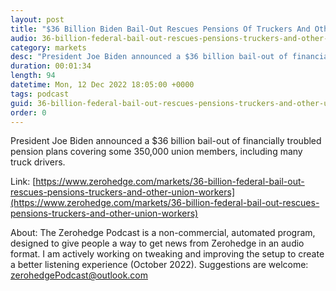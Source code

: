 ```yaml
---
layout: post
title: "$36 Billion Biden Bail-Out Rescues Pensions Of Truckers And Other Union Workers"
audio: 36-billion-federal-bail-out-rescues-pensions-truckers-and-other-union-workers-0
category: markets
desc: "President Joe Biden announced a $36 billion bail-out of financially troubled pension plans covering some 350,000 union members, including many truck drivers. "
duration: 00:01:34
length: 94
datetime: Mon, 12 Dec 2022 18:05:00 +0000
tags: podcast
guid: 36-billion-federal-bail-out-rescues-pensions-truckers-and-other-union-workers-0
order: 0
---
```

President Joe Biden announced a $36 billion bail-out of financially troubled pension plans covering some 350,000 union members, including many truck drivers. 

Link: [https://www.zerohedge.com/markets/36-billion-federal-bail-out-rescues-pensions-truckers-and-other-union-workers](https://www.zerohedge.com/markets/36-billion-federal-bail-out-rescues-pensions-truckers-and-other-union-workers)

About: The Zerohedge Podcast is a non-commercial, automated program, designed to give people a way to get news from Zerohedge in an audio format.  I am actively working on tweaking and improving the setup to create a better listening experience (October 2022).  Suggestions are welcome: [zerohedgePodcast@outlook.com](mailto:zerohedgePodcast@outlook.com)